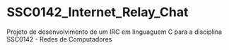 # SSC0142_Internet_Relay_Chat
Projeto de desenvolvimento de um IRC em linguaguem C para a disciplina SSC0142 - Redes de Computadores
